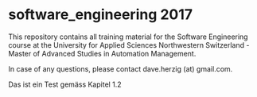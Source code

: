 # software_engineering 2017
This repository contains all training material for the Software Engineering course at the University for Applied Sciences Northwestern Switzerland - Master of Advanced Studies in Automation Management.

In case of any questions, please contact dave.herzig (at) gmail.com.


Das ist ein Test gemäss Kapitel 1.2
